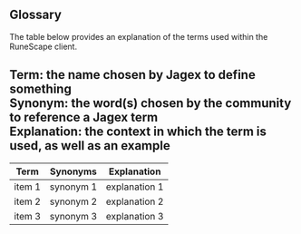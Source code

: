 ## Glossary

The table below provides an explanation of the terms used within the RuneScape client. 

Term: the name chosen by Jagex to define something<br>
Synonym: the word(s) chosen by the community to reference a Jagex term<br>
Explanation: the context in which the term is used, as well as an example
-----

| Term   	|      Synonyms             |      Explanation      |
|----------	|   :-------------:	        |   :-------------:     |
| item 1	|   synonym 1               |   explanation 1	    |
| item 2 	|   synonym 2   	        |   explanation 2	    |
| item 3 	|   synonym 3 	            |   explanation 3       |            